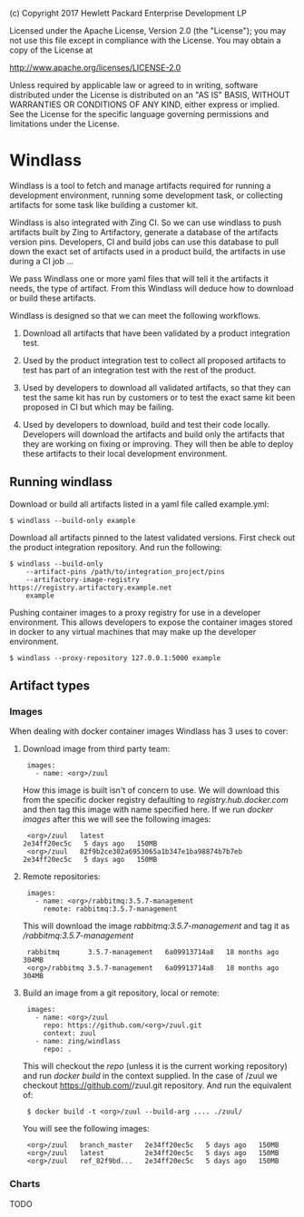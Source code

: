 (c) Copyright 2017 Hewlett Packard Enterprise Development LP

Licensed under the Apache License, Version 2.0 (the "License"); you may
not use this file except in compliance with the License. You may obtain
a copy of the License at

http://www.apache.org/licenses/LICENSE-2.0

Unless required by applicable law or agreed to in writing, software
distributed under the License is distributed on an "AS IS" BASIS, WITHOUT
WARRANTIES OR CONDITIONS OF ANY KIND, either express or implied. See the
License for the specific language governing permissions and limitations
under the License.

# Windlass

Windlass is a tool to fetch and manage artifacts required for running a
development environment, running some development task, or collecting
artifacts for some task like building a customer kit.

Windlass is also integrated with Zing CI. So we can use windlass to push artifacts
built by Zing to Artifactory, generate a database of the artifacts version
pins. Developers, CI and build jobs can use this database to pull down the
exact set of artifacts used in a product build, the artifacts in use during
a CI job ...

We pass Windlass one or more yaml files that will tell it the artifacts it
needs, the type of artifact. From this Windlass will deduce how to download
or build these artifacts.

Windlass is designed so that we can meet the following workflows.

1. Download all artifacts that have been validated by a product integration
   test.

1. Used by the product integration test to collect all proposed artifacts
   to test has part of an integration test with the rest of the product.

1. Used by developers to download all validated artifacts, so that they can
   test the same kit has run by customers or to test the exact same kit
   been proposed in CI but which may be failing.

1. Used by developers to download, build and test their code locally.
   Developers will download the artifacts and build only the artifacts that
   they are working on fixing or improving. They will then be able to deploy
   these artifacts to their local development environment.

## Running windlass

Download or build all artifacts listed in a yaml file called example.yml:

    $ windlass --build-only example

Download all artifacts pinned to the latest validated versions. First check
out the product integration repository. And run the following:

    $ windlass --build-only
        --artifact-pins /path/to/integration_project/pins
        --artifactory-image-registry https://registry.artifactory.example.net
        example

Pushing container images to a proxy registry for use in a developer
environment. This allows developers to expose the container images stored
in docker to any virtual machines that may make up the developer environment.

    $ windlass --proxy-repository 127.0.0.1:5000 example

## Artifact types

### Images

When dealing with docker container images Windlass has 3 uses to cover:

1. Download image from third party team:

        images:
          - name: <org>/zuul

   How this image is built isn't of concern to use. We will download this from
   the specific docker registry defaulting to
   _registry.hub.docker.com_ and then tag this image with
   name specified here. If we run _docker images_ after this we will see the
   following images:

        <org>/zuul   latest                                     2e34ff20ec5c   5 days ago   150MB
        <org>/zuul   82f9b2ce302a6953065a1b347e1ba98874b7b7eb   2e34ff20ec5c   5 days ago   150MB

1. Remote repositories:

        images:
          - name: <org>/rabbitmq:3.5.7-management
            remote: rabbitmq:3.5.7-management

   This will download the image _rabbitmq:3.5.7-management_ and tag it as
   _<org>/rabbitmq:3.5.7-management_

        rabbitmq       3.5.7-management   6a09913714a8   18 months ago   304MB
        <org>/rabbitmq 3.5.7-management   6a09913714a8   18 months ago   304MB

1. Build an image from a git repository, local or remote:

        images:
          - name: <org>/zuul
            repo: https://github.com/<org>/zuul.git
            context: zuul
          - name: zing/windlass
            repo: .

   This will checkout the _repo_ (unless it is the current working repository)
   and run _docker build_ in the context supplied. In the case of <org>/zuul
   we checkout https://github.com/<org>/zuul.git repository. And run the equivalent of:

        $ docker build -t <org>/zuul --build-arg .... ./zuul/

   You will see the following images:

        <org>/zuul   branch_master   2e34ff20ec5c   5 days ago   150MB
        <org>/zuul   latest          2e34ff20ec5c   5 days ago   150MB
        <org>/zuul   ref_82f9bd...   2e34ff20ec5c   5 days ago   150MB

### Charts

TODO

